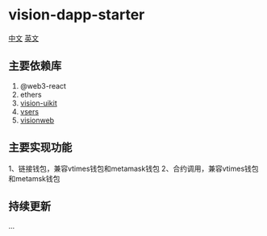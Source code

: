# vision-dapp-starter

[中文](https://github.com/vision-consensus/vision-dapp-starter/blob/master/README.md)
[英文](https://github.com/vision-consensus/vision-dapp-starter/blob/master/README_en.md)

## 主要依赖库
  1. @web3-react
  2. ethers
  2. [vision-uikit](https://www.npmjs.com/package/vision-uikit)
  3. [vsers](https://www.npmjs.com/package/vsers)
  4. [visionweb](https://www.npmjs.com/package/visionweb)


## 主要实现功能
 1、链接钱包，兼容vtimes钱包和metamask钱包
 2、合约调用，兼容vtimes钱包和metamsk钱包


## 持续更新
...